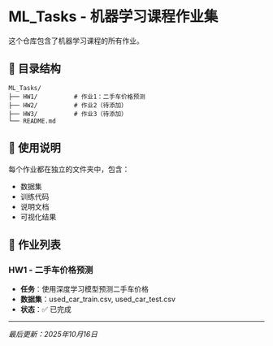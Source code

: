 # ML_Tasks - 机器学习课程作业集

这个仓库包含了机器学习课程的所有作业。

## 📁 目录结构

```
ML_Tasks/
├── HW1/          # 作业1：二手车价格预测
├── HW2/          # 作业2（待添加）
├── HW3/          # 作业3（待添加）
└── README.md
```

## 🚀 使用说明

每个作业都在独立的文件夹中，包含：
- 数据集
- 训练代码
- 说明文档
- 可视化结果

## 📝 作业列表

### HW1 - 二手车价格预测
- **任务**：使用深度学习模型预测二手车价格
- **数据集**：used_car_train.csv, used_car_test.csv
- **状态**：✅ 已完成

---

*最后更新：2025年10月16日*
